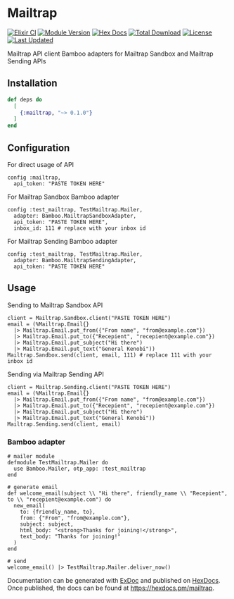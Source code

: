 # Mailtrap

[![Elixir CI](https://github.com/kalys/elixir-mailtrap/actions/workflows/elixir.yml/badge.svg)](https://github.com/kalys/elixir-mailtrap/actions/workflows/elixir.yml)
[![Module Version](https://img.shields.io/hexpm/v/mailtrap.svg)](https://hex.pm/packages/mailtrap)
[![Hex Docs](https://img.shields.io/badge/hex-docs-lightgreen.svg)](https://hexdocs.pm/mailtrap/)
[![Total Download](https://img.shields.io/hexpm/dt/mailtrap.svg)](https://hex.pm/packages/mailtrap)
[![License](https://img.shields.io/hexpm/l/mailtrap.svg)](https://github.com/kalys/elixir-mailtrap/blob/master/LICENSE.md)
[![Last Updated](https://img.shields.io/github/last-commit/kalys/elixir-mailtrap.svg)](https://github.com/kalys/elixir-mailtrap/commits/master)

Mailtrap API client
Bamboo adapters for Mailtrap Sandbox and Mailtrap Sending APIs

## Installation

```elixir
def deps do
  [
    {:mailtrap, "~> 0.1.0"}
  ]
end
```

## Configuration

For direct usage of API

    config :mailtrap,
      api_token: "PASTE TOKEN HERE"

For Mailtrap Sandbox Bamboo adapter

    config :test_mailtrap, TestMailtrap.Mailer,
      adapter: Bamboo.MailtrapSandboxAdapter,
      api_token: "PASTE TOKEN HERE",
      inbox_id: 111 # replace with your inbox id

For Mailtrap Sending Bamboo adapter

    config :test_mailtrap, TestMailtrap.Mailer,
      adapter: Bamboo.MailtrapSendingAdapter,
      api_token: "PASTE TOKEN HERE"

## Usage

Sending to Mailtrap Sandbox API

    client = Mailtrap.Sandbox.client("PASTE TOKEN HERE")
    email = (%Mailtrap.Email{}
      |> Mailtrap.Email.put_from({"From name", "from@example.com"})
      |> Mailtrap.Email.put_to({"Recepient", "recepient@example.com"})
      |> Mailtrap.Email.put_subject("Hi there")
      |> Mailtrap.Email.put_text("General Kenobi"))
    Mailtrap.Sandbox.send(client, email, 111) # replace 111 with your inbox id

Sending via Mailtrap Sending API

    client = Mailtrap.Sending.client("PASTE TOKEN HERE")
    email = (%Mailtrap.Email{}
      |> Mailtrap.Email.put_from({"From name", "from@example.com"})
      |> Mailtrap.Email.put_to({"Recepient", "recepient@example.com"})
      |> Mailtrap.Email.put_subject("Hi there")
      |> Mailtrap.Email.put_text("General Kenobi"))
    Mailtrap.Sending.send(client, email)

### Bamboo adapter

    # mailer module
    defmodule TestMailtrap.Mailer do
      use Bamboo.Mailer, otp_app: :test_mailtrap
    end

    # generate email
    def welcome_email(subject \\ "Hi there", friendly_name \\ "Recepient", to \\ "recepient@example.com") do
      new_email(
        to: {friendly_name, to},
        from: {"From", "from@example.com"},
        subject: subject,
        html_body: "<strong>Thanks for joining!</strong>",
        text_body: "Thanks for joining!"
      )
    end

    # send
    welcome_email() |> TestMailtrap.Mailer.deliver_now()

Documentation can be generated with [ExDoc](https://github.com/elixir-lang/ex_doc)
and published on [HexDocs](https://hexdocs.pm). Once published, the docs can
be found at <https://hexdocs.pm/mailtrap>.

